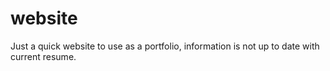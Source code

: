 # website
Just a quick website to use as a portfolio, information is not up to date with current resume.
